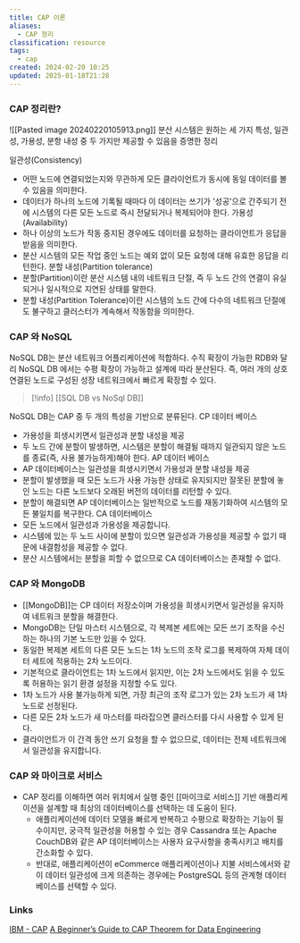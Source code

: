 ```yaml
---
title: CAP 이론
aliases:
  - CAP 정리
classification: resource
tags:
  - cap
created: 2024-02-20 10:25
updated: 2025-01-18T21:28
---
```


### CAP 정리란?

![[Pasted image 20240220105913.png]]
분산 시스템은 원하는 세 가지 특성, 일관성, 가용성, 분항 내성 중 두 가지만 제공할 수 있음을 증명한 정리

일관성(Consistency)
- 어떤 노드에 연결되었는지와 무관하게 모든 클라이언트가 동시에 동일 데이터를 볼 수 있음을 의미한다.
- 데이터가 하나의 노드에 기록될 때마다 이 데이터는 쓰기가 '성공'으로 간주되기 전에 시스템의 다른 모든 노드로 즉시 전달되거나 복제되어야 한다.
가용성(Availability)
- 하나 이상의 노드가 작동 중지된 경우에도 데이터를 요청하는 클라이언트가 응답을 받음을 의미한다.
- 분산 시스템의 모든 작업 중인 노드는 예외 없이 모든 요청에 대해 유효한 응답을 리턴한다.
분할 내성(Partition tolerance)
- 분할(Partition)이란 분산 시스템 내의 네트워크 단절, 즉 두 노드 간의 연결이 유실되거나 일시적으로 지연된 상태를 말한다.
- 분할 내성(Partition Tolerance)이란 시스템의 노드 간에 다수의 네트워크 단절에도 불구하고 클러스터가 계속해서 작동함을 의미한다.

### CAP 와 NoSQL

NoSQL DB는 분산 네트워크 어플리케이션에 적합하다.
수직 확장이 가능한 RDB와 달리 NoSQL DB 에서는 수평 확장이 가능하고 설계에 따라 분산된다.
즉, 여러 개의 상호 연결된 노드로 구성된 성장 네트워크에서 빠르게 확장할 수 있다.
>[!info]
> [[SQL DB vs NoSql DB]]

NoSQL DB는 CAP 중 두 개의 특성을 기반으로 분류된다.
CP 데이터 베이스
- 가용성을 희생시키면서 일관성과 분할 내성을 제공
- 두 노드 간에 분할이 발생하면, 시스템은 분할이 해결될 때까지 일관되지 않은 노드를 종료(즉, 사용 불가능하게)해야 한다.
AP 데이터 베이스
- AP 데이터베이스는 일관성을 희생시키면서 가용성과 분할 내성을 제공
- 분할이 발생했을 때 모든 노드가 사용 가능한 상태로 유지되지만 잘못된 분할에 놓인 노드는 다른 노드보다 오래된 버전의 데이터를 리턴할 수 있다.
- 분할이 해결되면 AP 데이터베이스는 일반적으로 노드를 재동기화하여 시스템의 모든 불일치를 복구한다.
CA 데이터베이스
- 모든 노드에서 일관성과 가용성을 제공합니다.
- 시스템에 있는 두 노드 사이에 분할이 있으면 일관성과 가용성을 제공할 수 없기 때문에 내결함성을 제공할 수 없다.
- 분산 시스템에서는 분할을 피할 수 없으므로 CA 데이터베이스는 존재할 수 없다.

### CAP 와 MongoDB

- [[MongoDB]]는 CP 데이터 저장소이며 가용성을 희생시키면서 일관성을 유지하여 네트워크 분할을 해결한다.
- MongoDB는 단일 마스터 시스템으로, 각 복제본 세트에는 모든 쓰기 조작을 수신하는 하나의 기본 노드만 있을 수 있다.
- 동일한 복제본 세트의 다른 모든 노드는 1차 노드의 조작 로그를 복제하여 자체 데이터 세트에 적용하는 2차 노드이다.
- 기본적으로 클라이언트는 1차 노드에서 읽지만, 이는 2차 노드에서도 읽을 수 있도록 허용하는 읽기 환경 설정을 지정할 수도 있다.
- 1차 노드가 사용 불가능하게 되면, 가장 최근의 조작 로그가 있는 2차 노드가 새 1차 노드로 선정된다.
- 다른 모든 2차 노드가 새 마스터를 따라잡으면 클러스터를 다시 사용할 수 있게 된다.
- 클라이언트가 이 간격 동안 쓰기 요청을 할 수 없으므로, 데이터는 전체 네트워크에서 일관성을 유지합니다.

### CAP 와 마이크로 서비스

- CAP 정리를 이해하면 여러 위치에서 실행 중인 [[마이크로 서비스]] 기반 애플리케이션을 설계할 때 최상의 데이터베이스를 선택하는 데 도움이 된다.
	- 애플리케이션에 데이터 모델을 빠르게 반복하고 수평으로 확장하는 기능이 필수이지만, 궁극적 일관성을 허용할 수 있는 경우 Cassandra 또는 Apache CouchDB와 같은 AP 데이터베이스는 사용자 요구사항을 충족시키고 배치를 간소화할 수 있다.
	- 반대로, 애플리케이션이 eCommerce 애플리케이션이나 지불 서비스에서와 같이 데이터 일관성에 크게 의존하는 경우에는 PostgreSQL 등의 관계형 데이터베이스를 선택할 수 있다.

### Links

[IBM - CAP](https://www.ibm.com/kr-ko/topics/cap-theorem)
[A Beginner’s Guide to CAP Theorem for Data Engineering](https://www.analyticsvidhya.com/blog/2020/08/a-beginners-guide-to-cap-theorem-for-data-engineering/)
